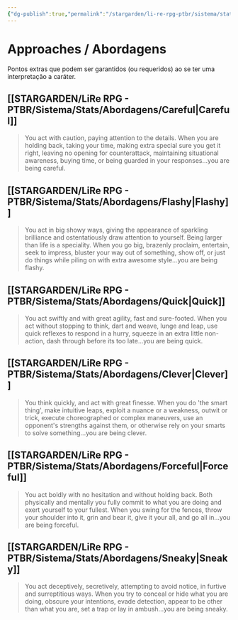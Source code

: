 ```yaml
---
{"dg-publish":true,"permalink":"/stargarden/li-re-rpg-ptbr/sistema/stats/abordagens/","created":"2025-01-11T01:22:23.232-03:00","updated":"2025-01-12T02:32:34.615-03:00"}
---
```



# Approaches / Abordagens

Pontos extras que podem ser garantidos (ou requeridos) ao se ter uma interpretação a caráter.

## [[STARGARDEN/LiRe RPG - PTBR/Sistema/Stats/Abordagens/Careful\|Careful]]

> You act with caution, paying attention to the details. When you are holding back, taking your time, making extra special sure you get it right, leaving no opening for counterattack, maintaining situational awareness, buying time, or being guarded in your responses...you are being careful.

## [[STARGARDEN/LiRe RPG - PTBR/Sistema/Stats/Abordagens/Flashy\|Flashy]]

> You act in big showy ways, giving the appearance of sparkling brilliance and ostentatiously draw attention to yourself. Being larger than life is a speciality. When you go big, brazenly proclaim, entertain, seek to impress, bluster your way out of something, show off, or just do things while piling on with extra awesome style...you are being flashy.

## [[STARGARDEN/LiRe RPG - PTBR/Sistema/Stats/Abordagens/Quick\|Quick]]

> You act swiftly and with great agility, fast and sure-footed. When you act without stopping to think, dart and weave, lunge and leap, use quick reflexes to respond in a hurry, squeeze in an extra little non-action, dash through before its too late...you are being quick.

## [[STARGARDEN/LiRe RPG - PTBR/Sistema/Stats/Abordagens/Clever\|Clever]]

> You think quickly, and act with great finesse. When you do 'the smart thing', make intuitive leaps, exploit a nuance or a weakness, outwit or trick, execute choreographed or complex maneuvers, use an opponent's strengths against them, or otherwise rely on your smarts to solve something...you are being clever.

## [[STARGARDEN/LiRe RPG - PTBR/Sistema/Stats/Abordagens/Forceful\|Forceful]]

> You act boldly with no hesitation and without holding back. Both physically and mentally you fully commit to what you are doing and exert yourself to your fullest. When you swing for the fences, throw your shoulder into it, grin and bear it, give it your all, and go all in...you are being forceful.

## [[STARGARDEN/LiRe RPG - PTBR/Sistema/Stats/Abordagens/Sneaky\|Sneaky]]

> You act deceptively, secretively, attempting to avoid notice, in furtive and surreptitious ways. When you try to conceal or hide what you are doing, obscure your intentions, evade detection, appear to be other than what you are, set a trap or lay in ambush...you are being sneaky.